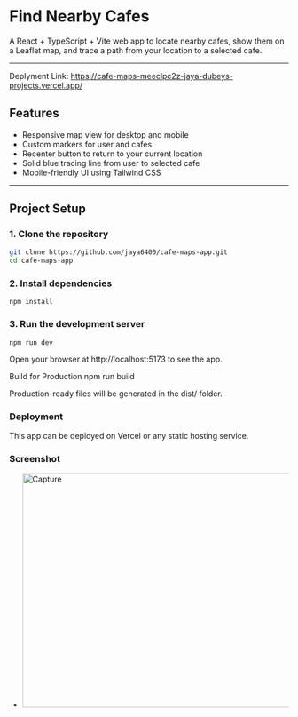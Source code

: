 # Find Nearby Cafes

A React + TypeScript + Vite web app to locate nearby cafes, show them on a Leaflet map, and trace a path from your location to a selected cafe.

---

Deplyment Link: https://cafe-maps-meeclpc2z-jaya-dubeys-projects.vercel.app/
## Features

- Responsive map view for desktop and mobile
- Custom markers for user and cafes
- Recenter button to return to your current location
- Solid blue tracing line from user to selected cafe
- Mobile-friendly UI using Tailwind CSS

---

## Project Setup

### 1. Clone the repository

```bash
git clone https://github.com/jaya6400/cafe-maps-app.git
cd cafe-maps-app
```
### 2. Install dependencies
```
npm install
```
### 3. Run the development server
```
npm run dev
```

Open your browser at http://localhost:5173 to see the app.

Build for Production
npm run build

Production-ready files will be generated in the dist/ folder.

### Deployment
This app can be deployed on Vercel or any static hosting service.

### Screenshot
- <Image width="954" height="422" alt="Capture" src="https://github.com/user-attachments/assets/560cfdb7-eeef-448c-9b1f-26dc6fb05811" />